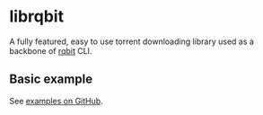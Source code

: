 # librqbit

A fully featured, easy to use torrent downloading library used as a backbone of [rqbit](https://github.com/ikatson/rqbit) CLI.

## Basic example
See [examples on GitHub](https://github.com/ikatson/rqbit/tree/main/crates/librqbit/examples).